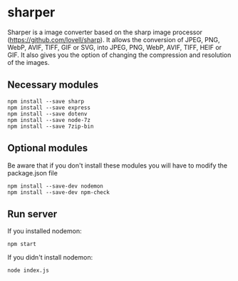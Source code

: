 # sharper
Sharper is a image converter based on the sharp image processor (https://github.com/lovell/sharp). It allows the conversion of JPEG, PNG, WebP, AVIF, TIFF, GIF or SVG, into JPEG, PNG, WebP, AVIF, TIFF, HEIF or GIF. It also gives you the option of changing the compression and resolution of the images.

## Necessary modules
```
npm install --save sharp
npm install --save express
npm install --save dotenv
npm install --save node-7z
npm install --save 7zip-bin
```

## Optional modules
Be aware that if you don't install these modules you will have to modify the package.json file 
```
npm install --save-dev nodemon
npm install --save-dev npm-check
```

## Run server
If you installed nodemon:
```
npm start
```
If you didn't install nodemon:
```
node index.js
```
